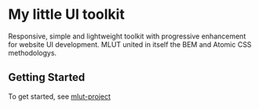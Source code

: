 # My little UI toolkit
Responsive, simple and lightweight toolkit with progressive enhancement for website UI development. MLUT united in itself the BEM and Atomic CSS methodologys.

## Getting Started
To get started, see [mlut-project](https://bitbucket.org/MrZidan150/mlut-project/)